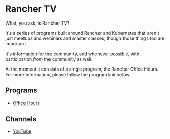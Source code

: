 # Rancher TV

What, you ask, is Rancher TV?

It's a series of programs built around Rancher and Kubernetes that aren't just meetups and webinars and master classes, though those things too are important. 

It's information for the community, and whenever possible, with participation _from_ the community as well.

At the moment it consists of a single program, the Rancher Office Hours. For more information, please follow the program link below.

## Programs

- [Office Hours](programs/office-hours/)

## Channels

- [YouTube](https://youtube.com/c/rancher)

